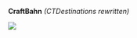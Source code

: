 **CraftBahn** _(CTDestinations rewritten)_

![](https://craft-together.de/~irgendsoeintyp/%25pn_5onyaflh4A.png)